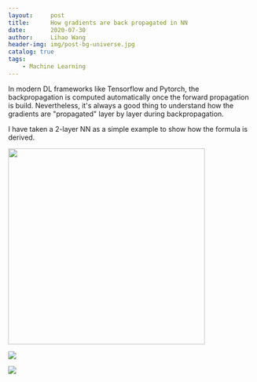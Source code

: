 ```yaml
---
layout:     post
title:      How gradients are back propagated in NN
date:       2020-07-30
author:     Lihao Wang
header-img: img/post-bg-universe.jpg
catalog: true
tags:
    - Machine Learning
---
```


<script type="text/javascript" src="http://cdn.mathjax.org/mathjax/latest/MathJax.js?config=default"></script>

In modern DL frameworks like Tensorflow and Pytorch, the backpropagation is computed automatically once the forward propagation is build. Nevertheless, it's always a good thing to understand how the gradients are "propagated" layer by layer during backpropagation.

I have taken a 2-layer NN as a simple example to show how the formula is derived.

<img src="https://i.postimg.cc/Xv10F1Tb/Deepin-Capture-cran-zone-de-s-lection-20200730120631.png" style="width:400px;">

![](https://latex.codecogs.com/gif.latex?\\\begin{bmatrix}&space;a_{1}^{[2](1)}&space;&&space;a_{1}^{[2](2)}&space;&&space;...&space;&&space;a_{1}^{[2](m)}\\&space;a_{2}^{[2](1)}&space;&&space;a_{2}^{[2](2)}&space;&&space;...&space;&&space;a_{2}^{[2](m)}&space;\\&space;a_{3}^{[2](1)}&space;&&space;a_{3}^{[2](2)}&space;&&space;...&space;&&space;a_{3}^{[2](m)}&space;\end{bmatrix})


![](http://latex.codecogs.com/gif.latex?\\sigma=\sqrt{\frac{1}{n}{\sum_{k=1}^n(x_i-\bar{x})^2}})
